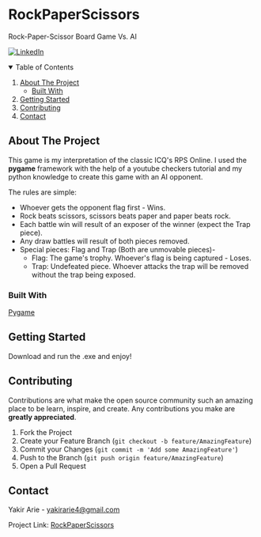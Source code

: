 # RockPaperScissors
Rock-Paper-Scissor Board Game Vs. AI

[![LinkedIn][linkedin-shield]][linkedin-url]

<!-- TABLE OF CONTENTS -->
<details open="open">
  <summary>Table of Contents</summary>
  <ol>
    <li>
      <a href="#about-the-project">About The Project</a>
      <ul>
        <li><a href="#built-with">Built With</a></li>
      </ul>
    </li>
    <li>
      <a href="#getting-started">Getting Started</a>
    </li>
    <li><a href="#contributing">Contributing</a></li>
    <li><a href="#contact">Contact</a></li>
  </ol>
</details>


## About The Project
This game is my interpretation of the classic ICQ's RPS Online.
I used the **pygame** framework with the help of a youtube checkers tutorial and my python knowledge to create this game with an AI opponent.

The rules are simple:
- Whoever gets the opponent flag first - Wins.
- Rock beats scissors, scissors beats paper and paper beats rock.
- Each battle win will result of an exposer of the winner (expect the Trap piece).
- Any draw battles will result of both pieces removed.
- Special pieces: Flag and Trap (Both are unmovable pieces)-
    - Flag: The game's trophy. Whoever's flag is being captured - Loses.
    - Trap: Undefeated piece. Whoever attacks the trap will be removed without the trap being exposed.
    
### Built With
[Pygame](https://www.pygame.org/news)


## Getting Started
Download and run the .exe and enjoy! 

## Contributing
Contributions are what make the open source community such an amazing place to be learn, inspire, and create. Any contributions you make are **greatly appreciated**.

1. Fork the Project
2. Create your Feature Branch (`git checkout -b feature/AmazingFeature`)
3. Commit your Changes (`git commit -m 'Add some AmazingFeature'`)
4. Push to the Branch (`git push origin feature/AmazingFeature`)
5. Open a Pull Request



## Contact

Yakir Arie - yakirarie4@gmail.com

Project Link: [RockPaperScissors](https://github.com/yakirarie/RockPaperScissors)


[linkedin-shield]: https://img.shields.io/badge/-LinkedIn-black.svg?style=for-the-badge&logo=linkedin&colorB=555
[linkedin-url]: https://linkedin.com/in/othneildrew
